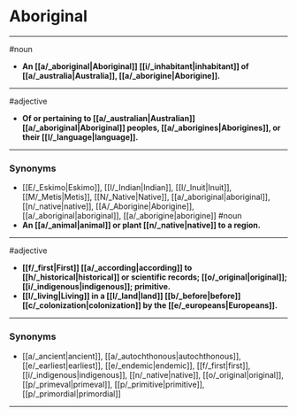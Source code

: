# Aboriginal
---
#noun
- **An [[a/_aboriginal|Aboriginal]] [[i/_inhabitant|inhabitant]] of [[a/_australia|Australia]], [[a/_aborigine|Aborigine]].**
---
#adjective
- **Of or pertaining to [[a/_australian|Australian]] [[a/_aboriginal|Aboriginal]] peoples, [[a/_aborigines|Aborigines]], or their [[l/_language|language]].**
---
### Synonyms
- [[E/_Eskimo|Eskimo]], [[I/_Indian|Indian]], [[I/_Inuit|Inuit]], [[M/_Metis|Metis]], [[N/_Native|Native]], [[a/_aboriginal|aboriginal]], [[n/_native|native]], [[A/_Aborigine|Aborigine]], [[a/_aboriginal|aboriginal]], [[a/_aborigine|aborigine]]
#noun
- **An [[a/_animal|animal]] or plant [[n/_native|native]] to a region.**
---
#adjective
- **[[f/_first|First]] [[a/_according|according]] to [[h/_historical|historical]] or scientific records; [[o/_original|original]]; [[i/_indigenous|indigenous]]; primitive.**
- **[[l/_living|Living]] in a [[l/_land|land]] [[b/_before|before]] [[c/_colonization|colonization]] by the [[e/_europeans|Europeans]].**
---
### Synonyms
- [[a/_ancient|ancient]], [[a/_autochthonous|autochthonous]], [[e/_earliest|earliest]], [[e/_endemic|endemic]], [[f/_first|first]], [[i/_indigenous|indigenous]], [[n/_native|native]], [[o/_original|original]], [[p/_primeval|primeval]], [[p/_primitive|primitive]], [[p/_primordial|primordial]]
---
